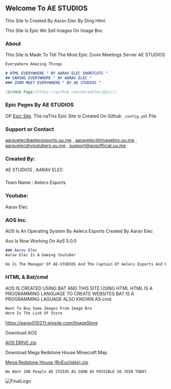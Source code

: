 ## Welcome To AE STUDIOS

This Site Is Created By Aarav Elec By Ding Html

This Site Is Epic We Sell Images On Image Bro.

### About

This Site Is Made To Tell The Most Epic Zoom Meetings Server AE STUDIOS
```markdown
Everywhere Amazing Things

# HTML EVERYWHERE " BY AARAV ELEC SHORTCUTS "
## GAMING EVERYWHERE " BY AARAV ELEC "
### ZOOM MEET EVERYWHERE " BY AE STUDIOS "

[GitHub Page](https://github.com/AaravElec/Epic/)
```


### Epic Pages By AE STUDIOS

OP [Epic Site](https://github.com/AaravElec/Epic/). The naThis Epic Site Is Created On Github `_config.yml` File

### Support or Contact

aaravelec@aelecesports.uu.me ,
aaravelec@Imagebro.uu.me ,
aaravelec@youtubers.uu.me ,
support@aosofficial.uu.me .


### Created By:

AE STUDIOS , AARAV ELEC

###

Team Name : Aelecs Esports

### Youtube:

Aarav Elec

### AOS Inc.
AOS Is An Operating System By Aelecs Esports Created By Aarav Elec

Aos Is Now Working On AoS 5.0.0

```markdown
### Aarav Elec
Aarav Elec Is A Gaming Youtuber 

He Is The Manager Of AE-STUDIOS And The Captain Of Aelecs Esports And Even The Founer & CEO Of Aos Inc.

```

### HTML & Bat/cmd
AOS IS CREATED USING BAT
AND THIS SITE USING HTML
HTML IS A PROGRAMMING LANGUAGE TO CREATE WEBSITES
BAT IS A PROGRAMMING LAGUAGE ALSO KNOWN AS cmd

```markdown
Want To Buy Some Images From Image Bro
Here Is The Link Of Store

```

https://aarav010211.wixsite.com/ImageStore


Download AOS


[AOS DRIVE.zip](https://github.com/AaravElec/AE-STUDIOS/files/6588779/AOS.DRIVE.zip)


Download Mega Redstone House Minecraft Map

[Mega Redstone House (ByEuclides).zip](https://github.com/AaravElec/AE-STUDIOS/files/6588781/Mega.Redstone.House.ByEuclides.zip)


```markdown
We Want 100 People AE STUIOS AS SOON AS POSSIBLE SO JOIN TODAY

```


![FinalLogo](https://user-images.githubusercontent.com/78690660/120583784-78e89880-c44c-11eb-8671-da2c89bc8d9e.jpg)
